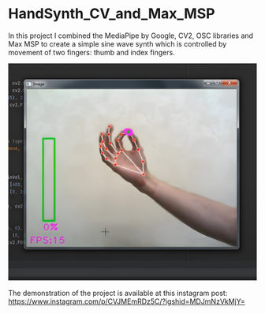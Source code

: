 # HandSynth_CV_and_Max_MSP

In this project I combined the MediaPipe by Google, CV2, OSC libraries and Max MSP to create a simple sine wave synth which is controlled by movement of two fingers: thumb and index fingers.

![alt text](https://github.com/eistakovskii/CV_projects/blob/main/HandSynth_CV_and_Max_MSP/QtPlSXa4_4x.jpg)

The demonstration of the project is available at this instagram post: https://www.instagram.com/p/CVJMEmRDz5C/?igshid=MDJmNzVkMjY=
